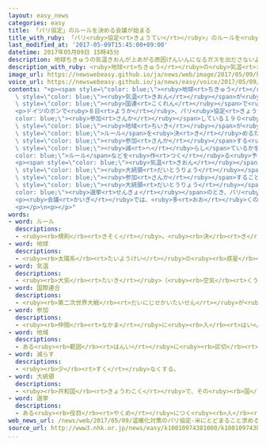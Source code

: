 ```yaml
---
layout: easy_news
categories: easy
title: 「パリ協定」のルールを決める会議が始まる
title_with_ruby: 「パリ<ruby>協定<rt>きょうてい</rt></ruby>」のルールを<ruby>決<rt>き</rt></ruby>める<ruby>会議<rt>かいぎ</rt></ruby>が<ruby>始<rt>はじ</rt></ruby>まる
last_modified_at: '2017-05-09T15:45:00+09:00'
datetime: 2017年05月09日 15時45分
description: 地球ちきゅうの気温きおんが上あがる原因げんいんになるガスを出ださないようにするために国連こくれんで決きめた「パリ協定きょうてい」は、去年きょねん１１月がつに始はじまりました。
description_with_ruby: <ruby>地球<rt>ちきゅう</rt></ruby>の<ruby>気温<rt>きおん</rt></ruby>が<ruby>上<rt>あ</rt></ruby>がる<ruby>原因<rt>げんいん</rt></ruby>になるガスを<ruby>出<rt>だ</rt></ruby>さないようにするために<ruby>国連<rt>こくれん</rt></ruby>で<ruby>決<rt>き</rt></ruby>めた「パリ<ruby>協定<rt>きょうてい</rt></ruby>」は、<ruby>去年<rt>きょねん</rt></ruby>１１<ruby>月<rt>がつ</rt></ruby>に<ruby>始<rt>はじ</rt></ruby>まりました。
image_url: https://newswebeasy.github.io/ja/news/web/image/2017/05/09/k10010974381000.jpg
voice_url: https://newswebeasy.github.io/ja/news/easy/voice/2017/05/09/k10010974381000.mp3
contents: "<p><span style=\"color: blue;\"><ruby>地球<rt>ちきゅう</rt></ruby></span>の<span\
  \ style=\"color: blue;\"><ruby>気温<rt>きおん</rt></ruby></span>が<ruby>上<rt>あ</rt></ruby>がる<ruby>原因<rt>げんいん</rt></ruby>になるガスを<ruby>出<rt>だ</rt></ruby>さないようにするために<span\
  \ style=\"color: blue;\"><ruby>国連<rt>こくれん</rt></ruby></span>で<ruby>決<rt>き</rt></ruby>めた「パリ<ruby>協定<rt>きょうてい</rt></ruby>」は、<ruby>去年<rt>きょねん</rt></ruby>１１<ruby>月<rt>がつ</rt></ruby>に<ruby>始<rt>はじ</rt></ruby>まりました。</p>\n\
  <p>ドイツのボンで<ruby>８日<rt>ようか</rt></ruby>、パリ<ruby>協定<rt>きょうてい</rt></ruby>に<span style=\"\
  color: blue;\"><ruby>参加<rt>さんか</rt></ruby></span>している１９０<ruby>以上<rt>いじょう</rt></ruby>の<ruby>国<rt>くに</rt></ruby>と<span\
  \ style=\"color: blue;\"><ruby>地域<rt>ちいき</rt></ruby></span>が<ruby>出席<rt>しゅっせき</rt></ruby>して、<ruby>細<rt>こま</rt></ruby>かい<span\
  \ style=\"color: blue;\">ルール</span>を<ruby>決<rt>き</rt></ruby>めるための<ruby>会議<rt>かいぎ</rt></ruby>が<ruby>始<rt>はじ</rt></ruby>まりました。<ruby>会議<rt>かいぎ</rt></ruby>では<span\
  \ style=\"color: blue;\"><ruby>参加<rt>さんか</rt></ruby></span>する<ruby>国<rt>くに</rt></ruby>が<ruby>決<rt>き</rt></ruby>めた<ruby>通<rt>とお</rt></ruby>りにガスを<span\
  \ style=\"color: blue;\"><ruby>減<rt>へ</rt></ruby>らし</span>ているかをチェックするための<span style=\"\
  color: blue;\">ルール</span>などを<ruby>作<rt>つく</rt></ruby>る<ruby>予定<rt>よてい</rt></ruby>です。</p>\n\
  <p><span style=\"color: blue;\"><ruby>気温<rt>きおん</rt></ruby></span>が<ruby>上<rt>あ</rt></ruby>がる<ruby>原因<rt>げんいん</rt></ruby>になるガスを<ruby>世界<rt>せかい</rt></ruby>で２<ruby>番目<rt>ばんめ</rt></ruby>にたくさん<ruby>出<rt>だ</rt></ruby>しているアメリカは、<ruby>前<rt>まえ</rt></ruby>の<span\
  \ style=\"color: blue;\"><ruby>大統領<rt>だいとうりょう</rt></ruby></span>のときにパリ<ruby>協定<rt>きょうてい</rt></ruby>に<span\
  \ style=\"color: blue;\"><ruby>参加<rt>さんか</rt></ruby></span>することを<ruby>決<rt>き</rt></ruby>めました。しかし、トランプ<span\
  \ style=\"color: blue;\"><ruby>大統領<rt>だいとうりょう</rt></ruby></span>は<span style=\"\
  color: blue;\"><ruby>選挙<rt>せんきょ</rt></ruby></span>のとき、パリ<ruby>協定<rt>きょうてい</rt></ruby>から<ruby>出<rt>で</rt></ruby>ると<ruby>言<rt>い</rt></ruby>っていました。そして、パリ<ruby>協定<rt>きょうてい</rt></ruby>から<ruby>出<rt>で</rt></ruby>るかどうか、もうすぐ<ruby>決<rt>き</rt></ruby>めると<ruby>言<rt>い</rt></ruby>っています。</p>\n\
  <p><ruby>会議<rt>かいぎ</rt></ruby>では、<ruby>多<rt>おお</rt></ruby>くの<ruby>国<rt>くに</rt></ruby>の<ruby>人<rt>ひと</rt></ruby>たちが、アメリカはパリ<ruby>協定<rt>きょうてい</rt></ruby>から<ruby>出<rt>で</rt></ruby>ないでほしいと<ruby>言<rt>い</rt></ruby>いました。この<ruby>会議<rt>かいぎ</rt></ruby>は１８<ruby>日<rt>にち</rt></ruby>まで<ruby>続<rt>つづ</rt></ruby>きます。</p>\n\
  <p></p>\n<p></p>"
words:
- word: ルール
  descriptions:
  - <ruby><rb>規則</rb><rt>きそく</rt></ruby>。<ruby><rb>決</rb><rt>き</rt></ruby>まり。
- word: 地球
  descriptions:
  - <ruby><rb>太陽系</rb><rt>たいようけい</rt></ruby>の<ruby><rb>惑星</rb><rt>わくせい</rt></ruby>の<ruby><rb>一</rb><rt>ひと</rt></ruby>つ。<ruby><rb>太陽</rb><rt>たいよう</rt></ruby>から<ruby><rb>三番</rb><rt>さんばん</rt></ruby>めの<ruby><rb>星</rb><rt>ほし</rt></ruby>で、わたしたちが<ruby><rb>住</rb><rt>す</rt></ruby>んでいる<ruby><rb>天体</rb><rt>てんたい</rt></ruby>。<ruby><rb>自分</rb><rt>じぶん</rt></ruby>で<ruby><rb>回</rb><rt>まわ</rt></ruby>りながら（<ruby><rb>自転</rb><rt>じてん</rt></ruby>）、さらに<ruby><rb>太陽</rb><rt>たいよう</rt></ruby>の<ruby><rb>周</rb><rt>まわ</rt></ruby>りを三六五<ruby><rb>日</rb><rt>にち</rt></ruby>で<ruby><rb>回</rb><rt>まわ</rt></ruby>っている（<ruby><rb>公転</rb><rt>こうてん</rt></ruby>）。
- word: 気温
  descriptions:
  - <ruby><rb>大気</rb><rt>たいき</rt></ruby>（<ruby><rb>空気</rb><rt>くうき</rt></ruby>）の<ruby><rb>温度</rb><rt>おんど</rt></ruby>。
- word: 国際連合
  descriptions:
  - <ruby><rb>第二次世界大戦</rb><rt>だいにじせかいたいせん</rt></ruby>が<ruby><rb>終</rb><rt>お</rt></ruby>わった一九四五<ruby><rb>年</rb><rt>ねん</rt></ruby>、<ruby><rb>世界</rb><rt>せかい</rt></ruby>の<ruby><rb>平和</rb><rt>へいわ</rt></ruby>と<ruby><rb>安全</rb><rt>あんぜん</rt></ruby>を<ruby><rb>守</rb><rt>まも</rt></ruby>るために<ruby><rb>作</rb><rt>つく</rt></ruby>られた<ruby><rb>仕組</rb><rt>しく</rt></ruby>み。<ruby><rb>本部</rb><rt>ほんぶ</rt></ruby>はアメリカのニューヨークにある。<ruby><rb>国連</rb><rt>こくれん</rt></ruby>。<ruby><rb>UN</rb><rt>ユーエヌ</rt></ruby>。
- word: 参加
  descriptions:
  - <ruby><rb>仲間</rb><rt>なかま</rt></ruby>に<ruby><rb>入</rb><rt>はい</rt></ruby>ること。
- word: 地域
  descriptions:
  - ある<ruby><rb>範囲</rb><rt>はんい</rt></ruby>に<ruby><rb>区切</rb><rt>くぎ</rt></ruby>られた<ruby><rb>土地</rb><rt>とち</rt></ruby>。
- word: 減らす
  descriptions:
  - <ruby><rb>少</rb><rt>すく</rt></ruby>なくする。
- word: 大統領
  descriptions:
  - <ruby><rb>共和国</rb><rt>きょうわこく</rt></ruby>で、その<ruby><rb>国</rb><rt>くに</rt></ruby>を<ruby><rb>代表</rb><rt>だいひょう</rt></ruby>する<ruby><rb>人</rb><rt>ひと</rt></ruby>。
- word: 選挙
  descriptions:
  - ある<ruby><rb>役目</rb><rt>やくめ</rt></ruby>につく<ruby><rb>人</rb><rt>ひと</rt></ruby>を、<ruby><rb>大勢</rb><rt>おおぜい</rt></ruby>の<ruby><rb>中</rb><rt>なか</rt></ruby>から<ruby><rb>選</rb><rt>えら</rt></ruby>ぶこと。
web_news_url: /news/web/2017/05/09/温暖化対策のパリ協定-米にとどまること求める声相次ぐ/
source_url: http://www3.nhk.or.jp/news/easy/k10010974381000/k10010974381000.html
...
```

